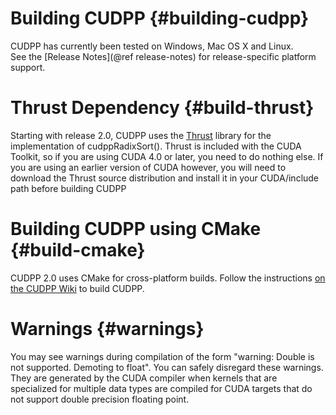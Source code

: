 Building CUDPP              {#building-cudpp}
==============

CUDPP has currently been tested on Windows, Mac OS X and Linux.  
See the [Release Notes](@ref release-notes) for release-specific platform support.

Thrust Dependency           {#build-thrust}
=================

Starting with release 2.0, CUDPP uses the [Thrust](http://thrust.github.io) 
library for the implementation of cudppRadixSort(). Thrust is included with 
the CUDA Toolkit, so if you are using CUDA 4.0 or later, you need to do 
nothing else. If you are using an earlier version of CUDA however, you will 
need to download the Thrust source distribution and install it in your 
CUDA/include path before building CUDPP

Building CUDPP using CMake   {#build-cmake}
==========================

CUDPP 2.0 uses CMake for cross-platform builds.  Follow the instructions
[on the CUDPP Wiki](https://github.com/cudpp/cudpp/wiki/BuildingCUDPPwithCMake)
to build CUDPP.
 
Warnings                      {#warnings}
========

You may see warnings during compilation of the form "warning: Double is not
supported.  Demoting to float".  You can safely disregard these warnings.
They are generated by the CUDA compiler when kernels that are specialized
for multiple data types are compiled for CUDA targets that do not support 
double precision floating point.
